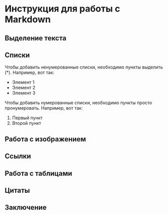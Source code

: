 # Инструкция для работы с Markdown

## Выделение текста

## Списки

Чтобы добавить ненумерованные списки, необходимо пункты выделить (*). Например, вот так:
* Элемент 1
* Элемент 2
* Элемент 3

Чтобы добавить нумерованные списки, необходимо  пункты просто пронумеровать. Например, вот так:
1. Первый пункт
2. Второй пункт


## Работа с изображением

## Ссылки

## Работа с таблицами

## Цитаты

## Заключение